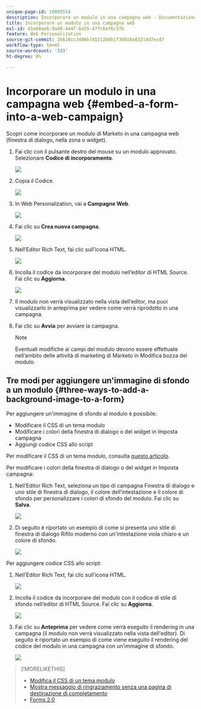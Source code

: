 ```yaml
---
unique-page-id: 10095554
description: Incorporare un modulo in una campagna web - Documentazione di Marketo - Documentazione del prodotto
title: Incorporare un modulo in una campagna web
exl-id: 41e60ae6-9a40-444f-8a55-47fc6ef6c5fb
feature: Web Personalization
source-git-commit: 2b610cc3486b745212b0b1f36018a83214d7ecd7
workflow-type: tm+mt
source-wordcount: '333'
ht-degree: 0%

---
```


# Incorporare un modulo in una campagna web {#embed-a-form-into-a-web-campaign}

Scopri come incorporare un modulo di Marketo in una campagna web (finestra di dialogo, nella zona o widget).

1. Fai clic con il pulsante destro del mouse su un modulo approvato. Selezionare **Codice di incorporamento**.

   ![](assets/image2015-12-16-10-3a58-3a39.png)

1. Copia il Codice.

   ![](assets/image2015-12-16-11-3a16-3a24.png)

1. In Web Personalization, vai a **Campagne Web**.

   ![](assets/web-campaigns-hand-7.jpg)

1. Fai clic su **Crea nuova campagna**.

   ![](assets/create-new-web-campaign-hand-1.jpg)

1. Nell’Editor Rich Text, fai clic sull’icona HTML.

   ![](assets/five-1.png)

1. Incolla il codice da incorporare del modulo nell’editor di HTML Source. Fai clic su **Aggiorna**.

   ![](assets/six-1.png)

1. Il modulo non verrà visualizzato nella vista dell’editor, ma puoi visualizzarlo in anteprima per vedere come verrà riprodotto in una campagna.

1. Fai clic su **Avvia** per avviare la campagna.

   >[!NOTE]
   >
   >Eventuali modifiche ai campi del modulo devono essere effettuate nell’ambito delle attività di marketing di Marketo in Modifica bozza del modulo.

## Tre modi per aggiungere un&#39;immagine di sfondo a un modulo {#three-ways-to-add-a-background-image-to-a-form}

Per aggiungere un&#39;immagine di sfondo al modulo è possibile:

* Modificare il CSS di un tema modulo
* Modificare i colori della finestra di dialogo o del widget in Imposta campagna
* Aggiungi codice CSS allo script

Per modificare il CSS di un tema modulo, consulta [questo articolo](/help/marketo/product-docs/demand-generation/forms/form-design/edit-the-css-of-a-form-theme.md).

Per modificare i colori della finestra di dialogo o del widget in Imposta campagna:

1. Nell’Editor Rich Text, seleziona un tipo di campagna Finestra di dialogo e uno stile di finestra di dialogo, il colore dell’intestazione e il colore di sfondo per personalizzare i colori di sfondo del modulo. Fai clic su **Salva**.

   ![](assets/image2015-12-29-18-3a28-3a31.png)

1. Di seguito è riportato un esempio di come si presenta uno stile di finestra di dialogo Rifilo moderno con un&#39;intestazione viola chiaro e un colore di sfondo.

   ![](assets/image2015-12-29-18-3a27-3a31.png)

Per aggiungere codice CSS allo script:

1. Nell’Editor Rich Text, fai clic sull’icona HTML.

   ![](assets/image2015-12-29-17-3a56-3a13.png)

1. Incolla il codice da incorporare del modulo con il codice di stile di sfondo nell’editor di HTML Source. Fai clic su **Aggiorna**.

   ![](assets/image2015-12-29-18-3a1-3a15.png)

1. Fai clic su **Anteprima** per vedere come verrà eseguito il rendering in una campagna (il modulo non verrà visualizzato nella vista dell&#39;editor). Di seguito è riportato un esempio di come viene eseguito il rendering del codice del modulo in una campagna con un’immagine di sfondo.

   ![](assets/image2015-12-29-18-3a20-3a35.png)

>[!MORELIKETHIS]
>
>* [Modifica il CSS di un tema modulo](/help/marketo/product-docs/demand-generation/forms/form-design/edit-the-css-of-a-form-theme.md)
>* [Mostra messaggio di ringraziamento senza una pagina di destinazione di completamento](https://developers.marketo.com/blog/show-thank-you-message-without-a-follow-up-landing-page/)
>* [Forms 2.0](https://experienceleague.adobe.com/en/docs/marketo-developer/marketo/javascriptapi/forms-api-reference)
